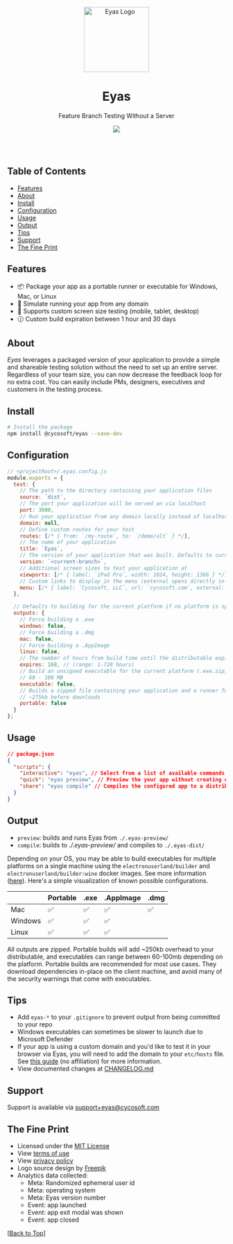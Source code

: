 <p align="center">
	<a href="https://cycosoft.com/">
		<img src="https://cycosoft.com/eyas/logo.svg" alt="Eyas Logo" width="150px" height="150px">
	</a>
</p>

<div align="center">
  <h1>Eyas</h1>
</div>
<p align="center">Feature Branch Testing Without a Server</p>

<p align="center">
<img src="https://img.shields.io/npm/v/@cycosoft/eyas?color=6988e6&label=version">
</p>

<br />
<br />

## Table of Contents

- [Features](#features)
- [About](#about)
- [Install](#install)
- [Configuration](#configuration)
- [Usage](#usage)
- [Output](#output)
- [Tips](#tips)
- [Support](#support)
- [The Fine Print](#the-fine-print)

## Features

- 📦 Package your app as a portable runner or executable for Windows, Mac, or Linux
- 🔗 Simulate running your app from any domain
- 📏 Supports custom screen size testing (mobile, tablet, desktop)
- 🕜 Custom build expiration between 1 hour and 30 days

## About

_Eyas_ leverages a packaged version of your application to provide a simple and shareable testing solution without the need to set up an entire server. Regardless of your team size, you can now decrease the feedback loop for no extra cost. You can easily include PMs, designers, executives and customers in the testing process.

## Install

```bash
# Install the package
npm install @cycosoft/eyas --save-dev
```

## Configuration

```js
// <projectRoot>/.eyas.config.js
module.exports = {
  test: {
    // The path to the directory containing your application files
    source: `dist`,
    // The port your application will be served on via localhost
    port: 3000,
    // Run your application from any domain locally instead of localhost
    domain: null,
    // Define custom routes for your test
    routes: [/* { from: `/my-route`, to: `/demo/alt` } */],
    // The name of your application
    title: `Eyas`,
    // The version of your application that was built. Defaults to current branch name.
    version: `<current-branch>`,
    // Additional screen sizes to test your application at
    viewports: [/* { label: `iPad Pro`, width: 1024, height: 1366 } */],
    // Custom links to display in the menu (external opens directly in browser)
    menu: [/* { label: `Cycosoft, LLC`, url: `cycosoft.com`, external: true } */]
  },

  // Defaults to building for the current platform if no platform is specified
  outputs: {
    // Force building a .exe
    windows: false,
    // Force building a .dmg
    mac: false,
    // Force building a .AppImage
    linux: false,
    // The number of hours from build time until the distributable expires
    expires: 168, // (range: 1-720 hours)
    // Build an unsigned executable for the current platform (.exe.zip, .dmg.zip, .AppImage)
    // 60 - 100 MB
    executable: false,
    // Builds a zipped file containing your application and a runner for the built platform (default)
    // ~275kb before downloads
    portable: false
  }
};
```

## Usage

```json
// package.json
{
  "scripts": {
    "interactive": "eyas", // Select from a list of available commands
    "quick": "eyas preview", // Preview the your app without creating distributables
    "share": "eyas compile" // Compiles the configured app to a distributable
  }
}
```

## Output

- `preview`: builds and runs Eyas from `./.eyas-preview/`
- `compile`: builds to _./.eyas-preview/_ and compiles to `./.eyas-dist/`

Depending on your OS, you may be able to build executables for multiple platforms on a single machine using the  `electronuserland/builder` and `electronuserland/builder:wine` docker images. See more information ([here](https://www.electron.build/multi-platform-build#provided-docker-images)). Here's a simple visualization of known possible configurations.

| | Portable | .exe | .AppImage | .dmg |
| - | - | - | - | - |
| Mac | ✅ | ✅ | ✅ | ✅ |
| Windows | ✅ | ✅ | ✅ | |
| Linux | ✅ | ✅ | ✅ | |

All outputs are zipped. Portable builds will add ~250kb overhead to your distributable, and executables can range between 60-100mb depending on the platform. Portable builds are recommended for most use cases. They download dependencies in-place on the client machine, and avoid many of the security warnings that come with executables.

## Tips

- Add `eyas-*` to your `.gitignore` to prevent output from being committed to your repo
- Windows executables can sometimes be slower to launch due to Microsoft Defender
- If your app is using a custom domain and you'd like to test it in your browser via Eyas, you will need to add the domain to your `etc/hosts` file. See [this guide](https://www.ephost.com/account/index.php/knowledgebase/232/How-to-edit-your-Host-file.html) (no affiliation) for more information.
- View documented changes at [CHANGELOG.md](CHANGELOG.md)

## Support

Support is available via <support+eyas@cycosoft.com>

## The Fine Print

- Licensed under the [MIT License](LICENSE.TXT)
- View [terms of use](https://cycosoft.com/eyas/terms)
- View [privacy policy](https://cycosoft.com/eyas/privacy)
- Logo source design by [Freepik](https://www.freepik.com/free-vector/eagle-logo-design-template_45007164.htm)
- Analytics data collected:
  - Meta: Randomized ephemeral user id
  - Meta: operating system
  - Meta: Eyas version number
  - Event: app launched
  - Event: app exit modal was shown
  - Event: app closed

[[Back to Top](#table-of-contents)]
